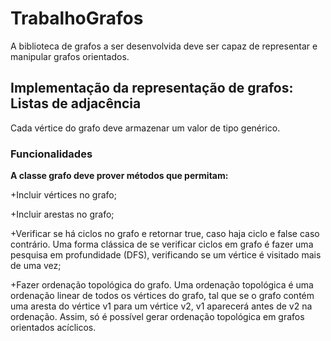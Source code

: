 # TrabalhoGrafos

A biblioteca de grafos a ser desenvolvida deve ser capaz de representar e manipular grafos orientados.

## Implementação da representação de grafos: Listas de adjacência

Cada vértice do grafo deve armazenar um valor de tipo genérico. 

### Funcionalidades 

**A classe grafo deve prover métodos que permitam:**

+Incluir vértices no grafo;

+Incluir arestas no grafo;

+Verificar se há ciclos no grafo e retornar true, caso haja ciclo e false caso contrário. Uma forma clássica de se verificar ciclos em grafo é fazer uma pesquisa em profundidade (DFS), verificando se um vértice é visitado mais de uma vez;

+Fazer ordenação topológica do grafo. Uma ordenação topológica é uma ordenação linear de todos os vértices do grafo, tal que se o grafo contém uma aresta do vértice v1 para um vértice v2, v1 aparecerá antes de v2 na ordenação. Assim, só é possível gerar ordenação topológica em grafos orientados acíclicos.

